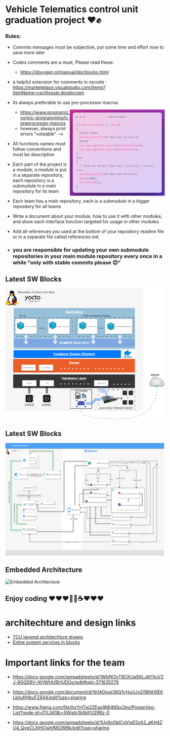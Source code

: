 
# Vehicle Telematics control unit graduation project ❤️✊

### Rules:
- Commits messages must be subjective, put some time and effort now to save more later

- Codes comments are a must, Please read these:
  - https://doxygen.nl/manual/docblocks.html
 - a helpful extension for comments in vscode : 
 https://marketplace.visualstudio.com/items?itemName=cschlosser.doxdocgen

- its always preferable to use pre-processor macros
  
  <img src="images/macros_limitations.png" onerror="this.onerror=null; this.src='../images/macros_limitations.png'" width="300" title = "Always Print Errors" align=right>

  - https://www.programiz.com/c-programming/c-preprocessor-macros
  - however, always print errors "voteable" -->

- All functions names must follow conventions and must be descriptive

- Each part of the project is a module, a module is put in a separate repository, each repository is a submodule in a main repository for its team

- Each team has a main repository, each is a submodule in a bigger repository for all teams

- Write a document about your module, how to use it with other modules, and show each interface function targeted for usage in other modules

- Add all references you used at the bottom of your repository readme file or in a separate file called references.md

- ### you are responsible for updating your own submodule repositories in your main module repository every once in a while "only with stable commits please 😊"

## Latest SW Blocks

<img src="images/TCU_archi.png" onerror="this.onerror=null; this.src='../images/TCU_archi.png'" title = "SW blocks">

##
##


## Latest SW Blocks

<img src="images/Grad_Proj_SWBlocks.drawio_.png" onerror="this.onerror=null; this.src='../images/Grad_Proj_SWBlocks.drawio_.png'" title = "SW blocks">

##
##

## Embedded Architecture

<img src="images/Embedded Architecture.png" onerror="this.onerror=null; this.src='../images/Embedded Architecture.png'" title="Embedded Architecture">

## Enjoy coding ❤️❤️❤️👾🤖☕❤️❤️❤️

# architechture and design links
- [TCU layered architechture drawio](https://drive.google.com/file/d/14yxPMx6y7XwsQg5LLVag1d7jDmOY5QMg/view?usp=sharing)
- [Entire system services in blocks](https://drive.google.com/file/d/1olwlMt9LyABlWXtA3H-Oao-tJ0jdJY0F/view?usp=sharing)

# Important links for the team
- https://docs.google.com/spreadsheets/d/1WbfK3yT8CKUa9XLJAY0uV2J-8GQ59V-iXHWHUBHUDOo/edit#gid=371635279

- https://docs.google.com/document/d/1b1ADjoqi36Q1cHuUJx2l1BNtXIE6LbiIufjHbuFZ644/edit?usp=sharing

- https://www.figma.com/file/hxYmTw2ZEgo9Ml4tEko2eo/Properties-List?node-id=0%3A1&t=5Wiplc1bSbYU29Rz-0

- https://docs.google.com/spreadsheets/d/1Us9oOblCgVwE5zA2_aKH4ZU4_QvpCLXjHOwhfMI2WBk/edit?usp=sharing
